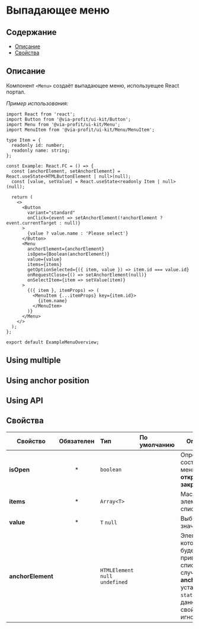 # Выпадающее меню

## Содержание

- [Описание](#описание)
- [Свойства](#свойства)

## Описание

Компонент `<Menu>` создаёт выпадающее меню, используещее React портал.

_Пример использования:_

```tsx
import React from 'react';
import Button from '@via-profit/ui-kit/Button';
import Menu from '@via-profit/ui-kit/Menu';
import MenuItem from '@via-profit/ui-kit/Menu/MenuItem';

type Item = {
  readonly id: number;
  readonly name: string;
};

const Example: React.FC = () => {
  const [anchorElement, setAnchorElement] = React.useState<HTMLButtonElement | null>(null);
  const [value, setValue] = React.useState<readonly Item | null>(null);

  return (
    <>
      <Button
        variant="standard"
        onClick={event => setAnchorElement(!anchorElement ? event.currentTarget : null)}
      >
        {value ? value.name : 'Please select'}
      </Button>
      <Menu
        anchorElement={anchorElement}
        isOpen={Boolean(anchorElement)}
        value={value}
        items={items}
        getOptionSelected={({ item, value }) => item.id === value.id}
        onRequestClose={() => setAnchorElement(null)}
        onSelectItem={item => setValue(item)}
      >
        {({ item }, itemProps) => (
          <MenuItem {...itemProps} key={item.id}>
            {item.name}
          </MenuItem>
        )}
      </Menu>
    </>
  );
};

export default ExampleMenuOverview;
```

<ExampleMenuOverview />

## Using multiple

<ExampleMenuMultiple />

## Using anchor position

<ExampleMenuAnchorPos />

## Using API

<ExampleMenuAPI />

## Свойства

| Свойство          | Обязателен | Тип                              | По умолчанию | Описание                                                                                                                        |
| ----------------- | :--------: | :------------------------------- | :----------- | ------------------------------------------------------------------------------------------------------------------------------- |
| **isOpen**        |     \*     | `boolean`                        |              | Определяет состояние меню: **открыто**; **закрыто**.                                                                            |
| **items**         |     \*     | `Array<T>`                       |              | Массив элементов списка.                                                                                                        |
| **value**         |     \*     | `T` `null`                       |              | Выбраное значение.                                                                                                              |
| **anchorElement** |            | `HTMLElement` `null` `undefined` |              | Элемент, к которому будет привязан список. В случае, если **anchorPos** установлен в `static`, то данное свойство игнорируется. |
